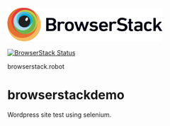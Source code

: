 <p align="left">
  <img src="/pics/Browserstack-logo.svg" width="350" title="BrowserStack">
</p>

[![BrowserStack Status](https://automate.browserstack.com/badge.svg?badge_key=TnJ1RFdIWm9Rdk9lS2ppU1JETU05cUtCTDdhSy9mNTlvK1hPZm4ybFJDcz0tLXBjWnFVQ0hHY3VWa0hHUE5BbGd3MGc9PQ==--f1f04578db06513f118f7703d4ec6676ce04a40a)](https://automate.browserstack.com/public-build/TnJ1RFdIWm9Rdk9lS2ppU1JETU05cUtCTDdhSy9mNTlvK1hPZm4ybFJDcz0tLXBjWnFVQ0hHY3VWa0hHUE5BbGd3MGc9PQ==--f1f04578db06513f118f7703d4ec6676ce04a40a)

<p>      browserstack.robot  </p>

# browserstackdemo

Wordpress site test using selenium.
